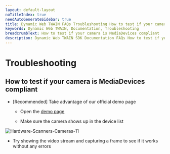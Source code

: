 ```yaml
---
layout: default-layout
noTitleIndex: true
needAutoGenerateSidebar: true
title: Dynamic Web TWAIN FAQs Troubleshooting How to test if your camera is MediaDevices compliant
keywords: Dynamic Web TWAIN, Documentation, Troubleshooting
breadcrumbText: How to test if your camera is MediaDevices compliant
description: Dynamic Web TWAIN SDK Documentation FAQs How to test if your camera is MediaDevices compliant
---
```


# Troubleshooting

## How to test if your camera is MediaDevices compliant

- [Recommended] Take advantage of our official demo page

  - Open the [demo page](https://demo.dynamsoft.com/Samples/dwt/Pure-JS-Solution/PureJSSolution.html?utm_source=dwtdocs)

  - Make sure the camera shows up in the device list

![Hardware-Scanners-Cameras-11]({{site.assets}}imgs/Hardware-Scanners-Cameras-11.png)

- Try showing the video stream and capturing a frame to see if it works without any errors
